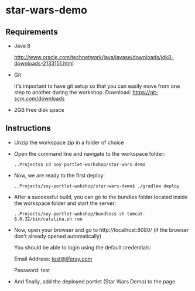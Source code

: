 # star-wars-demo

## Requirements

- Java 8

  http://www.oracle.com/technetwork/java/javase/downloads/jdk8-downloads-2133151.html

- Git

  It's important to have git setup so that you can easily move from one step to another during the workshop. Download: https://git-scm.com/downloads

- 2GB Free disk space

## Instructions

- Unzip the workspace zip in a folder of choice

- Open the command line and navigate to the workspace folder:

  `..Projects$ cd soy-portlet-workshop/star-wars-demo`

- Now, we are ready to the first deploy:

  `..Projects/soy-portlet-wokshop/star-wars-demo$ ./gradlew deploy`

- After a successful build, you can go to the bundles folder located inside the workspace folder and start the server:

  `..Projects/soy-portlet-wokshop/bundles$ sh tomcat-8.0.32/bin/catalina.sh run`

- Now, open your browser and go to http://localhost:8080/ (if the browser don't already opened automatically)

  You should be able to login using the default credentials:

	Email Address: test@liferay.com

	Password: test

- And finally, add the deployed portlet (Star Wars Demo) to the page.